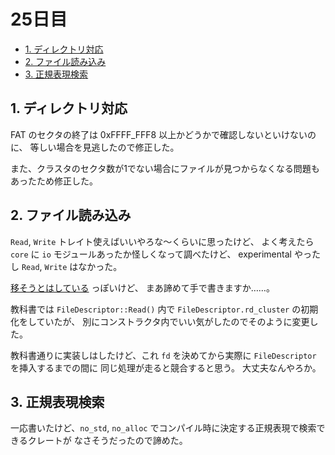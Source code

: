 # 25日目

<!-- mtoc-start -->

- [1. ディレクトリ対応](#1-ディレクトリ対応)
- [2. ファイル読み込み](#2-ファイル読み込み)
- [3. 正規表現検索](#3-正規表現検索)

<!-- mtoc-end -->

## 1. ディレクトリ対応

FAT のセクタの終了は 0xFFFF_FFF8 以上かどうかで確認しないといけないのに、
等しい場合を見逃したので修正した。

また、クラスタのセクタ数が1でない場合にファイルが見つからなくなる問題もあったため修正した。

## 2. ファイル読み込み

`Read`, `Write` トレイト使えばいいやろな～くらいに思ったけど、
よく考えたら `core` に `io` モジュールあったか怪しくなって調べたけど、
experimental やったし `Read`, `Write` はなかった。

[移そうとはしている](https://github.com/rust-lang/rust/issues/48331) っぽいけど、
まあ諦めて手で書きますか……。

教科書では `FileDescriptor::Read()` 内で `FileDescriptor.rd_cluster` の初期化をしていたが、
別にコンストラクタ内でいい気がしたのでそのように変更した。

教科書通りに実装しはしたけど、これ `fd` を決めてから実際に `FileDescriptor` を挿入するまでの間に
同じ処理が走ると競合すると思う。
大丈夫なんやろか。

## 3. 正規表現検索

一応書いたけど、`no_std`, `no_alloc` でコンパイル時に決定する正規表現で検索できるクレートが
なさそうだったので諦めた。
